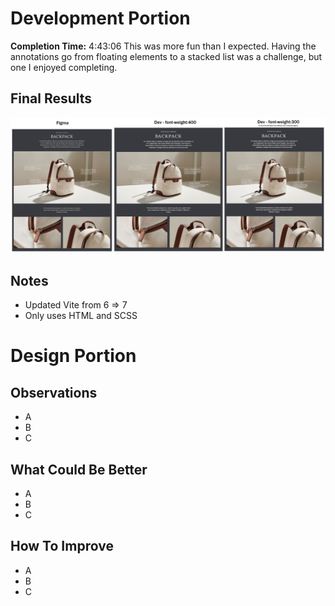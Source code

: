 # Development Portion
**Completion Time:** 4:43:06
This was more fun than I expected. Having the annotations go from floating elements to a stacked list was a challenge, but one I enjoyed completing.

## Final Results
![alt text](https://github.com/Trevor-Welch/practical/blob/main/dev/src/public/final-result.jpg "Side-by-side examples of test page screenshots")

## Notes
- Updated Vite from 6 => 7
- Only uses HTML and SCSS

# Design Portion

## Observations
- A
- B
- C

## What Could Be Better
- A
- B
- C

## How To Improve
- A
- B
- C
